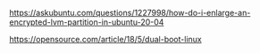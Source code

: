 https://askubuntu.com/questions/1227998/how-do-i-enlarge-an-encrypted-lvm-partition-in-ubuntu-20-04

https://opensource.com/article/18/5/dual-boot-linux